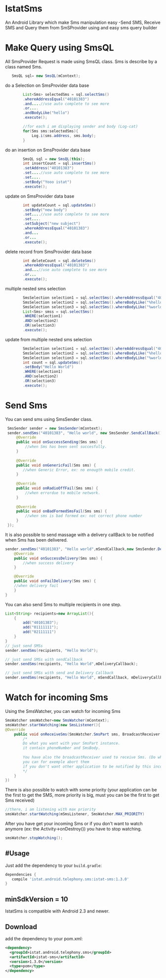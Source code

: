 # IstatSms
An Android Library which make Sms manipulation easy
-Send SMS, Receive SMS and Query them from SmSProvider using and easy sms query builder



# Make Query using SmsQL
All SmsProvider Request is made using SmsQL class. Sms is describe by a class named Sms.

 ```java
    SmsQL sql= new SmsQL(mContext);
 ```
  
do a Selection on SmsProvider data base   
```java
        List<Sms> selectedSms = sql.selectSms()
        .whereAddressEqual("40101383")
        .and....//use auto complete to see more
        .or....
        .andBodyLike("hello")
        .execute();

        //for each i am displaying sender and body (Log-cat)
        for(Sms sms:selectedSms){
            Log.i(sms.address, sms.body);
        }
 ``` 

do an insertion on SmsProvider data base
```java
        SmsQL sql = new SmsQL(this);
        int insertCount = sql.insertSms()
        .setAddress("40101383")
        .set....//use auto complete to see more
        .set....
        .setBody("Yooo istat")
        .execute();
```

update on SmsProvider data base   
```java
        int updateCount = sql.updateSms()
        .setBody("new body")
        .set....//use auto complete to see more
        .set....
        .setSubject("new subject")
        .whereAddressEqual("40101383")
        .and...
        .or...
        .execute();
 ``` 
 
delete record from SmsProvider data base
 
```java
        int deleteCount = sql.deleteSms()
        .whereAddressEqual("40101383")
        .and...//use auto complete to see more
        .or...
        .execute();
```
multiple nested sms selection 
```java
        SmsSelection selection1 = sql.selectSms().whereAddressEqual("40101383");
        SmsSelection selection2 = sql.selectSms().whereBodyLike("%hello%");
        SmsSelection selection3 = sql.selectSms().whereBodyLike("%world%");
        List<Sms> smss = sql.selectSms()
        .WHERE(selection1)
        .AND(selection2)
        .OR(selection3)
        .execute();
```
 update from multiple nested sms selection
```java
        SmsSelection selection1 = sql.selectSms().whereAddressEqual("40101383");
        SmsSelection selection2 = sql.selectSms().whereBodyLike("%hello%");
        SmsSelection selection3 = sql.selectSms().whereBodyLike("%world%");
        int count = sql.updateSms()
        .setBody("Hello World")
        .WHERE(selection1)
        .AND(selection2)
        .OR(selection3)
        .execute();
```

# Send Sms
You can send sms using SmsSender class.
```java
 SmsSender sender = new SmsSender(mContext);
 sender.sendSms("40101383", "Hello world", new SmsSender.SendCallBack(){ 
     @Override
     public void onSuccessSending(Sms sms) {
         //when Sms has been sent succesfully.
     }
 
     @Override
     public void onGenericFail(Sms sms) {
        //when Generic Error, ex: no enougth mobile credit.
     }
 
     @Override
     public void onRadioOffFail(Sms sms) {
         //when errordue to mobile network.
     }
 
     @Override
     public void onBadFormedSmsFail(Sms sms) {
         //when sms is bad formed ex: not correct phone number
     }
 });
```
It is also possible to send massage with a delivery callBack to be notified when Sms has been delivered.
```java
sender.sendSms("40101383", "Hello world",mSendCallback,new SmsSender.DeliveryCallBack(){
    @Override
    public void onSuccessDelivery(Sms sms) {
        //when success delivery
    }

    @Override
    public void onFailDelivery(Sms sms) {
    //when delivery fail
    }
}
```
You can also send Sms to multiple recipients in one step.
```java
List<String> recipients=new ArrayList(){
    {
        add("40101383");
        add("01111111");
        add("02111111")
    }
}
// just send SMSs
sender.sendSms(recipients, "Hello World");

// just send SMSs with sendCallback
sender.sendSms(recipients, "Hello World",mDeliveryCallback);

// just send SMSs with send and Delivery Callback
sender.sendSms(recipients, "Hello World", mSendCallback, mDeliveryCallback);
```

# Watch for incoming Sms
Using the SmsWatcher, you can watch for incoming Sms
```java
SmsWatcher smsWatcher=new SmsWatcher(mContext);
smsWatcher.startWatching(new SmsListener(){
@Override
    public void onReceiveSms(SmsWatcher.SmsPart sms, BroadcastReceiver receiver) {
        /*
        Do what you want with your SmsPart instance.
        it contain phoneNumber and SmsBody.
        
        You have also the broadcastReceiver used to receive Sms. (Do what you want with ...)
        you can for exemple abort them
        if you don't want other application to be notified by this incoming sms
        */
    }
})
```
There is also possible to watch with some priority (your application can be the first to get the SMS, more priority is big, must you can be the first to get Sms received)
```java
//there, i am listening with max priority
smsWatcher.startWatching(mSmsListener, SmsWatcher.MAX_PRIORITY)
```
After you have get your incoming Sms or if you don't want to watch anymore (ex: the Activity->onDestroy())
you have to stop watching.
```java
smsWatcher.stopWatching();
```

#Usage
-----
Just add the dependency to your `build.gradle`:

```groovy
dependencies {
   compile 'istat.android.telephony.sms:istat-sms:1.3.0'
}
```

minSdkVersion = 10
------------------
IstatSms is compatible with Android 2.3 and newer.

Download
--------
add the dependency to your pom.xml:

```xml
<dependency>
  <groupId>istat.android.telephony.sms</groupId>
  <artifactId>istat-sms</artifactId>
  <version>1.3.0</version>
  <type>pom</type>
</dependency>
```

